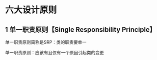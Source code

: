 # 六大设计原则

## 1 单一职责原则【Single Responsibility Principle】

单一职责原则简称是SRP：类的职责要单一

单一职责原则：应该有且仅有一个原因引起类的变更



